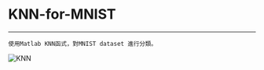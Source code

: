 # KNN-for-MNIST
---
```
使用Matlab KNN函式，對MNIST dataset 進行分類。
```
![KNN](https://i.imgur.com/JuDPuob.png)
